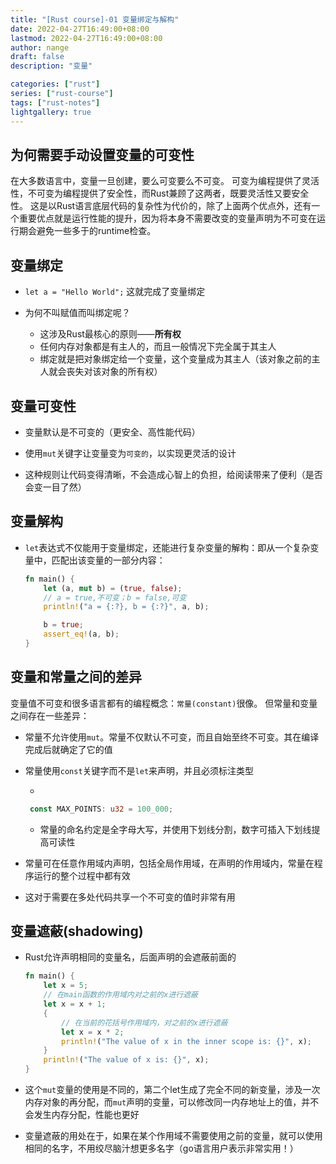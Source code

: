 ```yaml
---
title: "[Rust course]-01 变量绑定与解构"
date: 2022-04-27T16:49:00+08:00
lastmod: 2022-04-27T16:49:00+08:00
author: nange
draft: false
description: "变量"

categories: ["rust"]
series: ["rust-course"]
tags: ["rust-notes"]
lightgallery: true
---
```


## 为何需要手动设置变量的可变性

在大多数语言中，变量一旦创建，要么可变要么不可变。
可变为编程提供了灵活性，不可变为编程提供了安全性，而Rust兼顾了这两者，既要灵活性又要安全性。
这是以Rust语言底层代码的复杂性为代价的，除了上面两个优点外，还有一个重要优点就是运行性能的提升，因为将本身不需要改变的变量声明为不可变在运行期会避免一些多于的runtime检查。

## 变量绑定

* `let a = "Hello World";` 这就完成了变量绑定

* 为何不叫赋值而叫绑定呢？
  
  * 这涉及Rust最核心的原则——**所有权**
  * 任何内存对象都是有主人的，而且一般情况下完全属于其主人
  * 绑定就是把对象绑定给一个变量，这个变量成为其主人（该对象之前的主人就会丧失对该对象的所有权）

## 变量可变性

* 变量默认是不可变的（更安全、高性能代码）

* 使用`mut`关键字让变量变为`可变的`，以实现更灵活的设计

* 这种规则让代码变得清晰，不会造成心智上的负担，给阅读带来了便利（是否会变一目了然）
  
## 变量解构

* `let`表达式不仅能用于变量绑定，还能进行复杂变量的解构：即从一个复杂变量中，匹配出该变量的一部分内容：
  
  ```rust
  fn main() {
      let (a, mut b) = (true, false);
      // a = true,不可变；b = false,可变
      println!("a = {:?}, b = {:?}", a, b);
  
      b = true;
      assert_eq!(a, b);
  }
  ```

## 变量和常量之间的差异

变量值不可变和很多语言都有的编程概念：`常量(constant)`很像。 但常量和变量之间存在一些差异：

* 常量不允许使用`mut`。常量不仅默认不可变，而且自始至终不可变。其在编译完成后就确定了它的值

* 常量使用`const`关键字而不是`let`来声明，并且必须标注类型

  *

   ```rust
    const MAX_POINTS: u32 = 100_000;
    ```

  * 常量的命名约定是全字母大写，并使用下划线分割，数字可插入下划线提高可读性

* 常量可在任意作用域内声明，包括全局作用域，在声明的作用域内，常量在程序运行的整个过程中都有效
* 这对于需要在多处代码共享一个不可变的值时非常有用
  
## 变量遮蔽(shadowing)

* Rust允许声明相同的变量名，后面声明的会遮蔽前面的
  
  ```rust
  fn main() {
      let x = 5;
      // 在main函数的作用域内对之前的x进行遮蔽
      let x = x + 1;
      {
          // 在当前的花括号作用域内，对之前的x进行遮蔽
          let x = x * 2;
          println!("The value of x in the inner scope is: {}", x);
      }
      println!("The value of x is: {}", x);
  }
  ```

* 这个`mut`变量的使用是不同的，第二个let生成了完全不同的新变量，涉及一次内存对象的再分配，而`mut`声明的变量，可以修改同一内存地址上的值，并不会发生内存分配，性能也更好
* 变量遮蔽的用处在于，如果在某个作用域不需要使用之前的变量，就可以使用相同的名字，不用绞尽脑汁想更多名字（go语言用户表示非常实用！）
